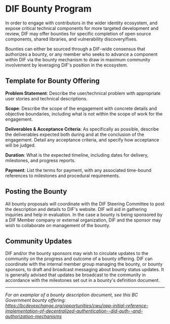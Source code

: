 # DIF Bounty Program

In order to engage with contributors in the wider identity ecosystem, and expose critical technical components for more targeted development and review, DIF may offer bounties for specific completion of open source components, shared libraries, and vulnerability discovery/fixes.

Bounties can either be sourced through a DIF-wide consensus that authorizes a bounty, or any member who seeks to advance a component within DIF via the bounty mechanism to draw in maximum community involvement by leveraging DIF's position in the ecosystem.

## Template for Bounty Offering

**Problem Statement**: Describe the user/technical problem with appropriate user stories and technical descriptions.

**Scope**: Describe the scope of the engagement with concrete details and objective boundaries, including what is not within the scope of work for the engagement.

**Deliverables & Acceptance Criteria**: As specifically as possible, describe the deliverables expected both during and at the conclusion of the engagement. Detail any acceptance criteria, and specify how acceptance will be judged.

**Duration**: What is the expected timeline, including dates for delivery, milestones, and progress reports.

**Payment**: List the terms for payment, with any associated time-bound references to milestones and procedural requirements.

## Posting the Bounty

All bounty proposals will coordinate with the DIF Steering Committee to post the description and details to DIF's website. DIF will aid in gathering inquiries and help in evaluation. In the case a bounty is being sponsored by a DIF Member company or external organization, DIF and the sponsor may wish to collaborate on management of the bounty.

## Community Updates

DIF and/or the bounty sponsors may wish to circulate updates to the community on the progress and outcome of a bounty offering. DIF can coordinate with the internal member group managing the bounty, or bounty sponsors, to draft and broadcast messaging about bounty status updates. It is generally advised that updates be broadcast to the community in accordance with the milestones set out in a bounty's definition document.

--------

*For an examplar of a bounty description document, see this BC Government bounty offering: https://bcdevexchange.org/opportunities/cwu/opp-initial-reference-implementation-of-decentralized-authentication--did-auth--and-authorization-mechanisms*




<!--stackedit_data:
eyJoaXN0b3J5IjpbLTQ4NTY4MzMwMV19
-->